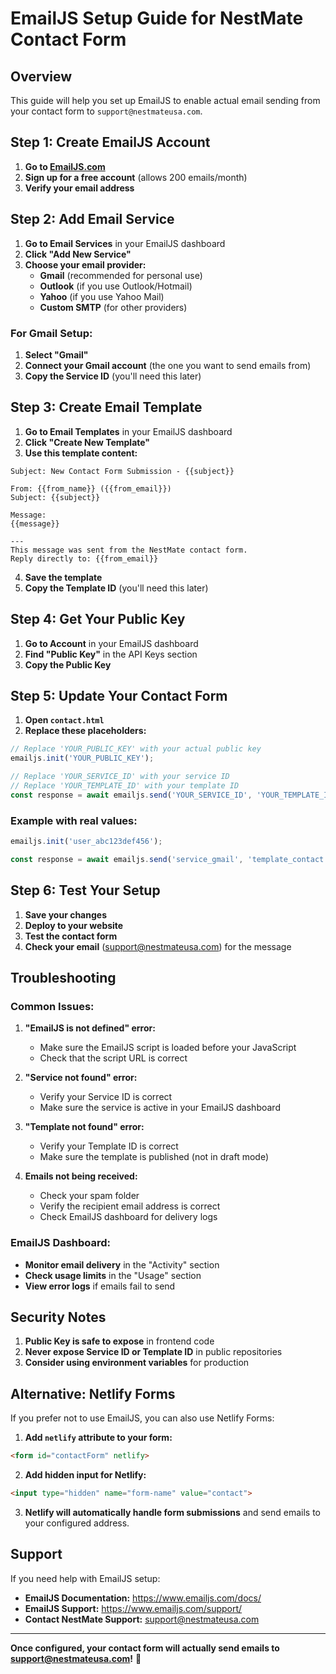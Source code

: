 # EmailJS Setup Guide for NestMate Contact Form

## Overview
This guide will help you set up EmailJS to enable actual email sending from your contact form to `support@nestmateusa.com`.

## Step 1: Create EmailJS Account

1. **Go to [EmailJS.com](https://www.emailjs.com/)**
2. **Sign up for a free account** (allows 200 emails/month)
3. **Verify your email address**

## Step 2: Add Email Service

1. **Go to Email Services** in your EmailJS dashboard
2. **Click "Add New Service"**
3. **Choose your email provider:**
   - **Gmail** (recommended for personal use)
   - **Outlook** (if you use Outlook/Hotmail)
   - **Yahoo** (if you use Yahoo Mail)
   - **Custom SMTP** (for other providers)

### For Gmail Setup:
1. **Select "Gmail"**
2. **Connect your Gmail account** (the one you want to send emails from)
3. **Copy the Service ID** (you'll need this later)

## Step 3: Create Email Template

1. **Go to Email Templates** in your EmailJS dashboard
2. **Click "Create New Template"**
3. **Use this template content:**

```
Subject: New Contact Form Submission - {{subject}}

From: {{from_name}} ({{from_email}})
Subject: {{subject}}

Message:
{{message}}

---
This message was sent from the NestMate contact form.
Reply directly to: {{from_email}}
```

4. **Save the template**
5. **Copy the Template ID** (you'll need this later)

## Step 4: Get Your Public Key

1. **Go to Account** in your EmailJS dashboard
2. **Find "Public Key"** in the API Keys section
3. **Copy the Public Key**

## Step 5: Update Your Contact Form

1. **Open `contact.html`**
2. **Replace these placeholders:**

```javascript
// Replace 'YOUR_PUBLIC_KEY' with your actual public key
emailjs.init('YOUR_PUBLIC_KEY');

// Replace 'YOUR_SERVICE_ID' with your service ID
// Replace 'YOUR_TEMPLATE_ID' with your template ID
const response = await emailjs.send('YOUR_SERVICE_ID', 'YOUR_TEMPLATE_ID', templateParams);
```

### Example with real values:
```javascript
emailjs.init('user_abc123def456');

const response = await emailjs.send('service_gmail', 'template_contact', templateParams);
```

## Step 6: Test Your Setup

1. **Save your changes**
2. **Deploy to your website**
3. **Test the contact form**
4. **Check your email** (support@nestmateusa.com) for the message

## Troubleshooting

### Common Issues:

1. **"EmailJS is not defined" error:**
   - Make sure the EmailJS script is loaded before your JavaScript
   - Check that the script URL is correct

2. **"Service not found" error:**
   - Verify your Service ID is correct
   - Make sure the service is active in your EmailJS dashboard

3. **"Template not found" error:**
   - Verify your Template ID is correct
   - Make sure the template is published (not in draft mode)

4. **Emails not being received:**
   - Check your spam folder
   - Verify the recipient email address is correct
   - Check EmailJS dashboard for delivery logs

### EmailJS Dashboard:
- **Monitor email delivery** in the "Activity" section
- **Check usage limits** in the "Usage" section
- **View error logs** if emails fail to send

## Security Notes

1. **Public Key is safe to expose** in frontend code
2. **Never expose Service ID or Template ID** in public repositories
3. **Consider using environment variables** for production

## Alternative: Netlify Forms

If you prefer not to use EmailJS, you can also use Netlify Forms:

1. **Add `netlify` attribute to your form:**
```html
<form id="contactForm" netlify>
```

2. **Add hidden input for Netlify:**
```html
<input type="hidden" name="form-name" value="contact">
```

3. **Netlify will automatically handle form submissions** and send emails to your configured address.

## Support

If you need help with EmailJS setup:
- **EmailJS Documentation:** https://www.emailjs.com/docs/
- **EmailJS Support:** https://www.emailjs.com/support/
- **Contact NestMate Support:** support@nestmateusa.com

---

**Once configured, your contact form will actually send emails to support@nestmateusa.com!** 🚀
